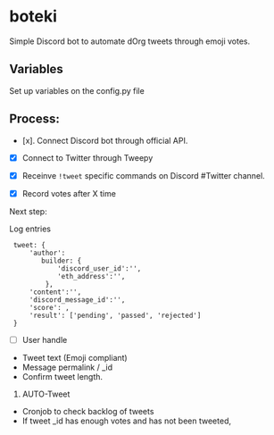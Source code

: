 # boteki

Simple Discord bot to automate dOrg tweets through emoji votes.


## Variables
Set up variables on the config.py file

## Process:

- [x]. Connect Discord bot through official API.
- [x] Connect to Twitter through Tweepy

- [x] Receinve `!tweet` specific commands on Discord #Twitter channel.
- [x] Record votes after X time
  
Next step:

Log entries

```
 tweet: {
     'author': 
        builder: {
            'discord_user_id':'',
            'eth_address':'',
         },
     'content':'',
     'discord_message_id':'',
     'score': ,
     'result': ['pending', 'passed', 'rejected']
 }
```

- [ ] User handle
- Tweet text (Emoji compliant)
- Message permalink / _id
- Confirm tweet length.

1. AUTO-Tweet
 - Cronjob to check backlog of tweets
 - If tweet _id has enough votes and has not been tweeted,